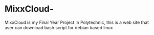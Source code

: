 # MixxCloud-
MixxCloud is my Final Year Project in Polytechnic, this is a web site that user can download bash script for debian based linux
